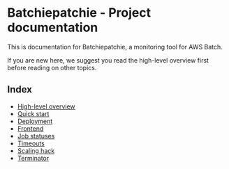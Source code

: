 Batchiepatchie - Project documentation
======================================

This is documentation for Batchiepatchie, a monitoring tool for AWS Batch.

If you are new here, we suggest you read the high-level overview first before
reading on other topics.

Index
-----

 - [High-level overview](overview.md)
 - [Quick start](quickstart.md)
 - [Deployment](deployment.md)
 - [Frontend](frontend.md)
 - [Job statuses](statuses.md)
 - [Timeouts](timeouts.md)
 - [Scaling hack](scaling.md)
 - [Terminator](terminator.md)

